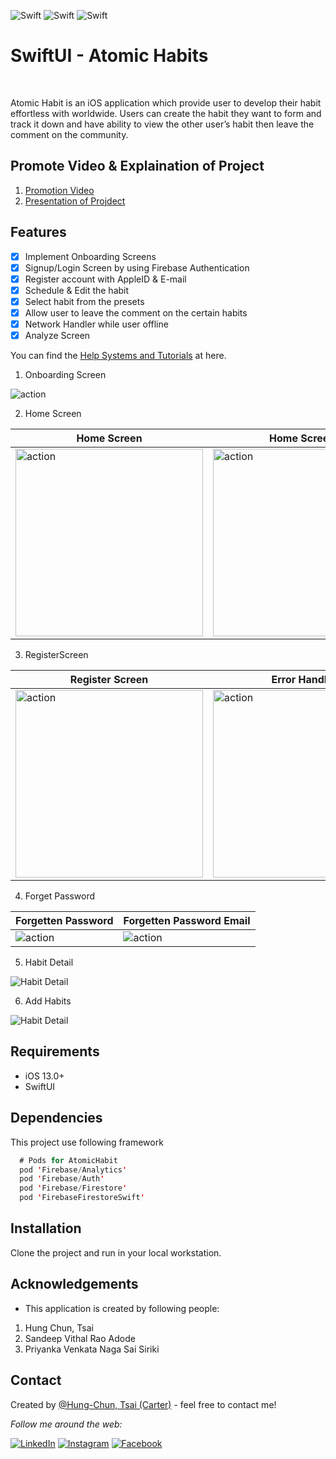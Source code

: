 ![Swift](https://img.shields.io/badge/Swift-5.0-brightgreen)
![Swift](https://img.shields.io/badge/iOS-13.0-brightgreen)
![Swift](https://img.shields.io/badge/SwiftUI-2.0-brightgreen)

# SwiftUI - Atomic Habits
<br />

Atomic Habit is an iOS application which provide user to develop their habit effortless with worldwide. 
Users can create the habit they want to form and track it down and have ability to view the other user’s habit then leave the comment on the community.

## Promote Video & Explaination of Project
1. [Promotion Video](https://youtu.be/KxArU_eSOBw)
1. [Presentation of Projdect](https://youtu.be/E3dGqUlnLaI)

## Features

- [x] Implement Onboarding Screens
- [x] Signup/Login Screen by using Firebase Authentication 
- [x] Register account with AppleID & E-mail
- [x] Schedule & Edit the habit
- [x] Select habit from the presets
- [x] Allow user to leave the comment on the certain habits
- [x] Network Handler while user offline
- [x] Analyze Screen

You can find the [Help Systems and Tutorials](https://github.com/tsaihong1995/AtomicHabits/blob/develop/Help%20Systems%20and%20Tutorials.pdf) at here.

1. Onboarding Screen
 <img src="Screenshots/OnboardingPages.png" alt="action">

2. Home Screen

| Home Screen | Home Screen 2 |
| ------------- | ------------- |
| <img src="Screenshots/HomeScreen.png" alt="action" width="300"> | <img src="Screenshots/HomeScreen-2.png" alt="action" width="300"> |

3. RegisterScreen

| Register Screen | Error Handling |
| ------------- | ------------- | 
| <img src="Screenshots/RegisterScreen.png" alt="action" width="300"> | <img src="Screenshots/RegisterErrorHandle.png" alt="action" width="300"> |

4. Forget Password

| Forgetten Password | Forgetten Password Email |
| ------------- | ------------- | 
| <img src="Screenshots/ForgettenPassword.png" alt="action"> | <img src="Screenshots/ForgettenPasswordEmail.png" alt="action"> |

5. Habit Detail
 <img src="Screenshots/HabitDetail.png" alt="Habit Detail">
 
6. Add Habits
 <img src="Screenshots/AddHabits.png" alt="Habit Detail">

## Requirements

- iOS 13.0+
- SwiftUI



## Dependencies

This project use following framework

```swift
  # Pods for AtomicHabit
  pod 'Firebase/Analytics'
  pod 'Firebase/Auth'
  pod 'Firebase/Firestore'
  pod 'FirebaseFirestoreSwift'
```



## Installation

Clone the project and run in your local workstation. 


## Acknowledgements
- This application is created by following people:

1. Hung Chun, Tsai 
2. Sandeep Vithal Rao Adode
3. Priyanka Venkata Naga Sai Siriki


## Contact
Created by [@Hung-Chun, Tsai (Carter)](linkedin.com/in/hung-chun-carter-tsai-372584175) - feel free to contact me!

<div>

<i>Follow me around the web:</i><br>

<!-- <a target="_blank" href="https://www.linkedin.com/in/hung-chun-carter-tsai-372584175/">🇱​🇮​🇳​🇰​🇪​🇩​🇮​🇳​</a> ●
<a target="_blank" href="https://www.instagram.com/hungchun.tsai/">🇮​🇳​🇸​🇹​🇦​🇬​🇷​🇦​🇲​</a> ●
<a target="_blank" href="https://www.facebook.com/hongjun.cai.5">🇫​🇦​🇨​🇪​🇧​🇴​🇴​🇰​</a> ● -->

<a href="https://www.linkedin.com/in/hung-chun-carter-tsai-372584175/" target="_blank"><img src="https://img.shields.io/badge/LinkedIn-%230077B5.svg?&style=flat-square&logo=linkedin&logoColor=white" alt="LinkedIn"></a>
<a href="https://www.instagram.com/hungchun.tsai/" target="_blank"><img src="https://img.shields.io/badge/Instagram-%23E4405F.svg?&style=flat-square&logo=instagram&logoColor=white" alt="Instagram"></a>
<a href="https://www.facebook.com/hongjun.cai.5" target="_blank"><img src="https://img.shields.io/badge/Facebook-%231877F2.svg?&style=flat-square&logo=facebook&logoColor=white" alt="Facebook"></a>

</div>
